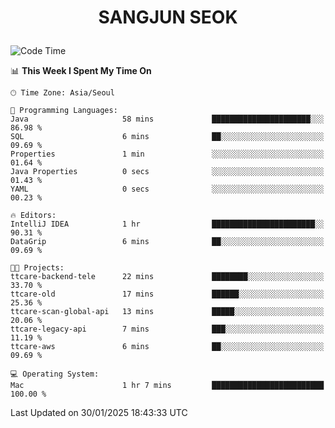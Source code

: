<h1>
 <p align="center">
   SANGJUN SEOK
 </p>
</h1>

<!--START_SECTION:waka-->
![Code Time](http://img.shields.io/badge/Code%20Time-4%2C069%20hrs%204%20mins-blue)

📊 **This Week I Spent My Time On** 

```text
🕑︎ Time Zone: Asia/Seoul

💬 Programming Languages: 
Java                     58 mins             ██████████████████████░░░   86.98 % 
SQL                      6 mins              ██░░░░░░░░░░░░░░░░░░░░░░░   09.69 % 
Properties               1 min               ░░░░░░░░░░░░░░░░░░░░░░░░░   01.64 % 
Java Properties          0 secs              ░░░░░░░░░░░░░░░░░░░░░░░░░   01.43 % 
YAML                     0 secs              ░░░░░░░░░░░░░░░░░░░░░░░░░   00.23 % 

🔥 Editors: 
IntelliJ IDEA            1 hr                ███████████████████████░░   90.31 % 
DataGrip                 6 mins              ██░░░░░░░░░░░░░░░░░░░░░░░   09.69 % 

🐱‍💻 Projects: 
ttcare-backend-tele      22 mins             ████████░░░░░░░░░░░░░░░░░   33.70 % 
ttcare-old               17 mins             ██████░░░░░░░░░░░░░░░░░░░   25.36 % 
ttcare-scan-global-api   13 mins             █████░░░░░░░░░░░░░░░░░░░░   20.06 % 
ttcare-legacy-api        7 mins              ███░░░░░░░░░░░░░░░░░░░░░░   11.19 % 
ttcare-aws               6 mins              ██░░░░░░░░░░░░░░░░░░░░░░░   09.69 % 

💻 Operating System: 
Mac                      1 hr 7 mins         █████████████████████████   100.00 % 
```


 Last Updated on 30/01/2025 18:43:33 UTC
<!--END_SECTION:waka-->
